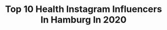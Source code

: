 ---
title: Top 10 Health Instagram Influencers In Hamburg In 2020
description: >-
  Find top health Instagram influencers in Hamburg in 2020. Most popular hashtags: #motivation #hamburg #fitness #fashion.
platform: Instagram
profiles:
  - username: "beke.luebben"
    fullname: >-
      𝙱𝚎𝚔𝚎 ♡
    location: "Germany"
    followers: 6610
    engagement: 2894
    commentsToLikes: 0.060864
    id: ck15pjw22y8sl0i190e882c41
    verified: false
    hashtags: "#wedneshappydayy, #homesweethome, #selfie, #newhaircolor"
  - username: "liischenlotta"
    fullname: >-
      L I S C H E N
    location: "Germany"
    followers: 32294
    engagement: 283
    commentsToLikes: 0.018660
    id: ck14i08xsd0hd0i1917q4gyk3
    verified: false
    hashtags: "#thailand, #junglevibes, #explorer, #positivquotes"
  - username: "jan_koerbeeeer"
    fullname: >-
      Jan Körber
    location: "Germany"
    followers: 61793
    engagement: 347
    commentsToLikes: 0.032266
    id: ck0tvq8x7cdqz0i19s1woqeee
    verified: false
    hashtags: "#gutgemacht, #gesundleben, #outdoortraining, #edekakochbuch"
  - username: "theaheim"
    fullname: >-
      Thea Heim
    location: "Germany"
    followers: 29664
    engagement: 619
    commentsToLikes: 0.068023
    id: ck14gyoyf7ob60i194rvukbx1
    verified: false
    hashtags: "#laufen, #xmas, #beresponsible, #colouryourlife"
  - username: "maik.jordan_"
    fullname: >-
      M A I K  J O R D A N
    location: "Germany"
    followers: 8366
    engagement: 1054
    commentsToLikes: 0.053924
    id: ck6toa8ujcyyr0j71sd9p4idb
    verified: false
    hashtags: "#deal, #perspective, #fitmen, #beastboy"
  - username: "flying.juliette"
    fullname: >-
      👩🏼‍✈️  Pilot Jessie
    location: "Germany"
    followers: 71435
    engagement: 208
    commentsToLikes: 0.064698
    id: ck14j12t3i3hm0i19c704nm5z
    verified: false
    hashtags: "#germanpilotgirls, #hotellife, #mindfullife, #germanpilotgirl"
  - username: "lisamarie_ffm"
    fullname: >-
      Lisa Marie
    location: "Germany"
    followers: 3135
    engagement: 2237
    commentsToLikes: 0.050515
    id: ck0w338y7rdv00i19z48z0esw
    verified: false
    hashtags: "#consistencyiskey, #fitfamde, #training, #fitseveneleven"
  - username: "mr.nono__"
    fullname: >-
      Nono
    location: "Germany"
    followers: 8082
    engagement: 910
    commentsToLikes: 0.031861
    id: ck5c9b9h6b4mv0i116augcxe0
    verified: false
    hashtags: "#cantwait, #pump, #deepveer, #blackandwhite"
  - username: "leena_anna_m_"
    fullname: >-
      🌿Anna Leena🌿
    location: "Germany"
    followers: 47868
    engagement: 202
    commentsToLikes: 0.162708
    id: ck15tf2dnhrj50i19rgt6nuzr
    verified: false
    hashtags: "#giftidea, #momeear, #hamburg, #cruelty"
  - username: "running.alexandra"
    fullname: >-
      𝙰𝙻𝙴𝚇𝙰𝙽𝙳𝚁𝙰 𝚂𝚃𝚄𝙼𝙿𝙴𝙽𝙷𝙰𝙶𝙴𝙽
    location: "Germany"
    followers: 47711
    engagement: 394
    commentsToLikes: 0.036679
    id: ck0tvvcqqcy9f0i198m23re35
    verified: false
    hashtags: "#weihnachten, #runtoin, #halfmarathon, #correr"
---